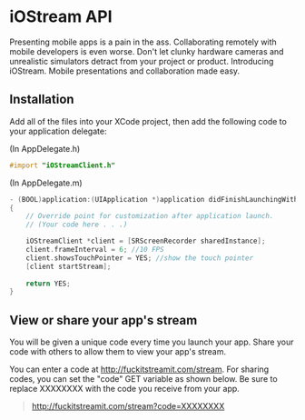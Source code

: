 # iOStream API


Presenting mobile apps is a pain in the ass. Collaborating remotely with mobile developers is even worse. Don't let clunky hardware cameras and unrealistic simulators detract from your project or product. Introducing iOStream. Mobile presentations and collaboration made easy.

## Installation

Add all of the files into your XCode project, then add the following code to your application delegate:

(In AppDelegate.h)
```objective-c
#import "iOStreamClient.h"
```

(In AppDelegate.m)
```objective-c
- (BOOL)application:(UIApplication *)application didFinishLaunchingWithOptions:(NSDictionary *)launchOptions
{
    // Override point for customization after application launch.
    // (Your code here . . .)

    iOStreamClient *client = [SRScreenRecorder sharedInstance];
    client.frameInterval = 6; //10 FPS
    client.showsTouchPointer = YES; //show the touch pointer
    [client startStream];
    
    return YES;
}
```

## View or share your app's stream

You will be given a unique code every time you launch your app. Share your code with others to allow them to view your app's stream.

You can enter a code at http://fuckitstreamit.com/stream. For sharing codes, you can set the "code" GET variable as shown below. Be sure to replace XXXXXXXX with the code you receive from your app.

> http://fuckitstreamit.com/stream?code=XXXXXXXX

